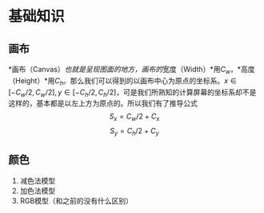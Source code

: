 # 基础知识
## 画布
*画布（Canvas）*也就是呈现图面的地方，画布的*宽度（Width）*用$C_w$，*高度（Height）*用$C_h$。那么我们可以得到的以画布中心为原点的坐标系。$x\in[-C_w/2,C_w/2],y\in[-C_h/2,C_h/2]$，可是我们所熟知的计算屏幕的坐标系却不是这样的，基本都是以左上方为原点的。所以我们有了推导公式
$$
S_x=C_w/2+C_x
$$
$$
S_y=C_h/2+C_y
$$
## 颜色
1. 减色法模型
2. 加色法模型
3. RGB模型（和之前的没有什么区别）
